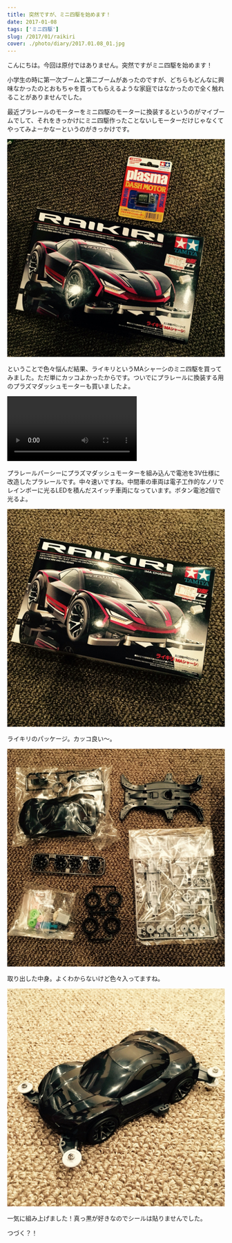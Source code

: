 ```yaml
---
title: 突然ですが、ミニ四駆を始めます！
date: 2017-01-08
tags: ['ミニ四駆']
slug: /2017/01/raikiri
cover: ./photo/diary/2017.01.08_01.jpg
---
```


<p class="sentence">
こんにちは。今回は原付ではありません。突然ですがミニ四駆を始めます！
</p>
<p class="sentence">
小学生の時に第一次ブームと第二ブームがあったのですが、どちらもどんなに興味なかったのとおもちゃを買ってもらえるような家庭ではなかったので全く触れることがありませんでした。
</p>
<p class="sentence">
最近プラレールのモーターをミニ四駆のモーターに換装するというのがマイブームでして、それをきっかけにミニ四駆作ったことないしモーターだけじゃなくてやってみよーかなーというのがきっかけです。</p>
<div class="center"><img class="img-fluid" src="./photo/diary/2017.01.08_01.jpg" alt=""></div>
<p class="sentence spacing">ということで色々悩んだ結果、ライキリというMAシャーシのミニ四駆を買ってみました。ただ単にカッコよかったからです。ついでにプラレールに換装する用のプラズマダッシュモーターも買いましたよ。</p>
<div class="center"><video class="img-fluid" src="./photo/diary/2017.01.08_02.mp4" controls></div>
<p class="sentence spacing">プラレールパーシーにプラズマダッシュモーターを組み込んで電池を3V仕様に改造したプラレールです。中々速いですね。中間車の車両は電子工作的なノリでレインボーに光るLEDを積んだスイッチ車両になっています。ボタン電池2個で光るよ。</p>
<div class="center"><img class="img-fluid" src="./photo/diary/2017.01.08_03.jpg" alt=""></div>
<p class="sentence spacing">ライキリのパッケージ。カッコ良い〜。</p>
<div class="center"><img class="img-fluid" src="./photo/diary/2017.01.08_04.jpg" alt=""></div>
<p class="sentence spacing">取り出した中身。よくわからないけど色々入ってますね。</p>
<div class="center"><img class="img-fluid" src="./photo/diary/2017.01.08_05.jpg" alt=""></div>
<p class="sentence spacing">一気に組み上げました！真っ黒が好きなのでシールは貼りませんでした。</p>
<p class="sentence spacing">つづく？！</p>
